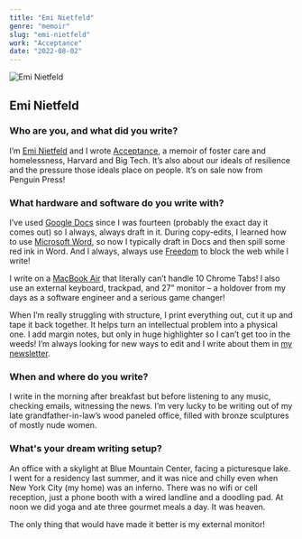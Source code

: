 ```yaml
---
title: "Emi Nietfeld"
genre: "memoir"
slug: "emi-nietfeld"
work: "Acceptance"
date: "2022-08-02"
---
```


![Emi Nietfeld](/interview-photos/emi-nietfeld.jpg)

## Emi Nietfeld

### Who are you, and what did you write?

I’m [Emi Nietfeld](https://www.eminietfeld.com/) and I wrote [Acceptance](https://www.penguinrandomhouse.com/books/692775/acceptance-by-emi-nietfeld/), a memoir of foster care and homelessness, Harvard and Big Tech. It’s also about our ideals of resilience and the pressure those ideals place on people. It’s on sale now from Penguin Press!

### What hardware and software do you write with?

I’ve used [Google Docs](https://docs.google.com) since I was fourteen (probably the exact day it comes out) so I always, always draft in it. During copy-edits, I learned how to use [Microsoft Word](https://en.wikipedia.org/wiki/Microsoft_Word), so now I typically draft in Docs and then spill some red ink in Word. And I always, always use [Freedom](https://freedom.to/) to block the web while I write! 

I write on a [MacBook Air](https://www.apple.com/macbook-air/) that literally can’t handle 10 Chrome Tabs! I also use an external keyboard, trackpad, and 27” monitor – a holdover from my days as a software engineer and a serious game changer! 

When I’m really struggling with structure, I print everything out, cut it up and tape it back together. It helps turn an intellectual problem into a physical one. I add margin notes, but only in huge highlighter so I can’t get too in the weeds! I’m always looking for new ways to edit and I write about them in [my newsletter](https://tinyletter.com/eminietfeld). 

### When and where do you write?

I write in the morning after breakfast but before listening to any music, checking emails, witnessing the news. I’m very lucky to be writing out of my late grandfather-in-law’s wood paneled office, filled with bronze sculptures of mostly nude women.

### What's your dream writing setup?

An office with a skylight at Blue Mountain Center, facing a picturesque lake. I went for a residency last summer, and it was nice and chilly even when New York City (my home) was an inferno. There was no wifi or cell reception, just a phone booth with a wired landline and a doodling pad. At noon we did yoga and ate three gourmet meals a day. It was heaven.

The only thing that would have made it better is my external monitor!